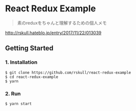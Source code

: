 # React Redux Example

> 素のreduxをちゃんと理解するための個人メモ

http://rskull.hateblo.jp/entry/2017/11/22/013039

## Getting Started

### 1. Installation
```
$ git clone https://github.com/rskull/react-redux-example
$ cd react-redux-example
$ yarn
```

### 2. Run

```
$ yarn start
```
